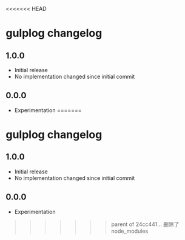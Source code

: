 <<<<<<< HEAD
# gulplog changelog

## 1.0.0

- Initial release
- No implementation changed since initial commit

## 0.0.0

- Experimentation
=======
# gulplog changelog

## 1.0.0

- Initial release
- No implementation changed since initial commit

## 0.0.0

- Experimentation
>>>>>>> parent of 24cc441... 删除了node_modules
